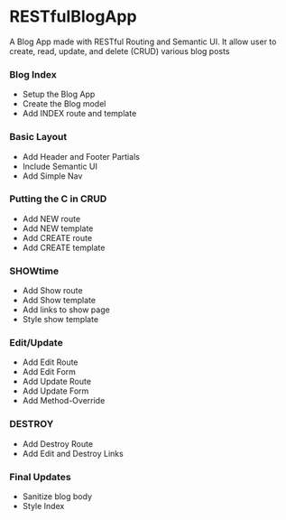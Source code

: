 # RESTfulBlogApp
A Blog App made with RESTful Routing and Semantic UI. It allow user to create, read, update, and delete (CRUD) various blog posts

### Blog Index 
- Setup the Blog App
- Create the Blog model
- Add INDEX route and template

### Basic Layout 
- Add Header and Footer Partials
- Include Semantic UI
- Add Simple Nav

### Putting the C in CRUD 
- Add NEW route
- Add NEW template
- Add CREATE route
- Add CREATE template

### SHOWtime 
- Add Show route
- Add Show template
- Add links to show page
- Style show template

### Edit/Update 
- Add Edit Route
- Add Edit Form
- Add Update Route
- Add Update Form
- Add Method-Override

### DESTROY
- Add Destroy Route
- Add Edit and Destroy Links

### Final Updates 
- Sanitize blog body
- Style Index
